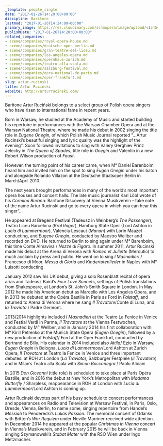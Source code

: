 ```yaml
---
_template: people_single
date: "2017-01-26T14:20:00+00:00"
discipline: Baritone
lastmod: "2017-01-26T14:24:00+00:00"
primary_image: https://res.cloudinary.com/schmopera/image/upload/v1545409169/media/webhook-uploads/1485440178714/2017-01-26---Artur-Rucinksi---Andrzej-Swietlik.jpg.jpg
publishDate: "2017-01-26T14:20:00+00:00"
related_companies:
- scene/companies/royal-opera-house.md
- scene/companies/deutsche-oper-berlin.md
- scene/companies/gran-teatre-del-liceu.md
- scene/companies/los-angeles-opera.md
- scene/companies/opernhaus-zurich.md
- scene/companies/teatro-alla-scala.md
- scene/companies/salzburg-festival.md
- scene/companies/opra-national-de-paris.md
- scene/companies/oper-frankfurt.md
slug: artur-rucinski
title: Artur Ruciński
website: http://arturrucinski.com/
---
```


Baritone Artur Ruciński belongs to a select group of Polish opera singers who have risen to international fame in recent years.

Born in Warsaw, he studied at the Academy of Music and started building his repertoire in performances with the Warsaw Chamber Opera and at the Warsaw National Theatre, where he made his debut in 2002 singing the title role in *Eugene Onegin*, of which Polish Music Journal reported "...Artur Rucinski’s beautiful singing and lyric quality was the highlight of the evening". Soon followed invitations to sing with Valery Gerghiev Prinz Jelecky in *The Queen of Spades*, title role in *Onegin* and Valentin in a new Robert Wilson production of *Faust*.

However, the turning point of his career came, when M° Daniel Barenboim heard him and invited him on the spot to sing *Eugen Onegin* under his baton and alongside Rolando Villazon at the Deutsche Staatsoper Berlin in March/April 2010.

The next years brought performances in many of the world’s most important opera houses and concert halls. The late music journalist Karl Löbl wrote of his *Carmina Burana*: Baritone Discovery at Vienna Musikverein – take note of the name Artur Rucinski and go to every opera in which you can hear this singer”…

He appeared at Bregenz Festival (Tadeusz in Weinberg’s *The Passenger*), Teatro Liceu Barcelona (*Krol Roger*), Hamburg State Oper (Lord Ashton in *Lucia di Lammermoor*), Valencia Lescaut (*Manon*) with Lorin Maazel conducting, and *Eugene Onegin*, conducted by Maestro Wellber and recorded on DVD. He returned to Berlin to sing again under M° Barenboim, this time Conte Almaviva / *Nozze di Figaro*. In summer 2011, Artur Rucinski made his debut at the Arena di Verona with *Romeo et Juliette* (Mercutio) to much acclaim by press and public. He went on to sing *I Masnadieri* / Francesco di Moor, *Messa di Gloria* and *Kindertotenlieder* in Naples with M° Luisotti conducting.

January 2012 saw his UK debut, giving a solo Rosenblatt recital of opera arias and Tadeusz Baird’s *Four Love Sonnets*, settings of Polish translations from Shakespeare, at London’s St. John’s Smith Square in London. In May 2012 he made his American debut as Marcello with Los Angeles Opera, and in 2013 he debuted at the Opéra Bastille in Paris as Ford in *Falstaff*, and returned to Arena di Verona where he sang *Il Trovatore*/Conte di Luna, and *la Traviata* / Padre Germont.

2013/2014 highlights included *I Masnadieri* at the Teatro La Fenice in Venice and Festial Verdi in Parma, *Il Trovatore* at the Vienna Festwochen, conducted by M° Wellber, and in January 2014 his first collaboration with M° Kirill Petrenko at the Munich State Opera (*Eugen Onegin*), followed by a new production of *Falstaff*/ Ford at the Oper Frankfurt, conducted by Bertrand de Billy. His calendar in 2014 included also *Attila*/ Ezio in Warsaw, *Eugen Onegin* in Bologna, *Lucia di Lammermoor*/Lord Ashton at Zurich Opera, *Il Trovatore* at Teatro la Fenice in Venice and three important debutes: at ROH at London (*La Traviata*), Salzburger Festpiele (*Il Trovatore*) and in Milan’s Teatro alla Scala with *Simon Boccanegra* / Paolo Albiani.

In 2015 *Don Giovanni* (title role) is scheduled to take place at Paris Opéra Bastille, and in 
2016 the debut at New York’s Metropolitan with *Madama Butterfly* / Sharpless, reappearance in ROH at London with *Lucia di Lammermoor*/Lord Ashton is coming up.

Artur Rucinski devotes part of his busy schedule to concert performances and appearances on Radio and Television at Warsaw Festival, in Paris, Oslo, Dresde, Vienna, Berlin, to name some, singing repertoire from Handel’s *Messiah* to Penderecki’s *Lukas Passion*. The memorial concert of Gdanks with Britten’s *War Requiem* under Neville Marriner received wide attention. In December 2014 he appeared at the popular *Christmas in Vienna* concert in Vienna’s Musikverein, and in February 2015 he will be back in Vienna singing Szymanowski’s *Stabat Mater* with the RSO Wien under Ingo Metzmacher.

